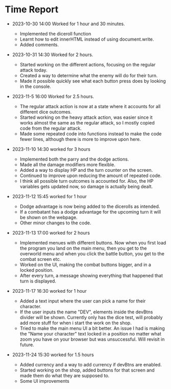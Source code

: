 # Time Report

- 2023-10-30 14:00 Worked for 1 hour and 30 minutes.
  - Implemented the diceroll function
  - Learnt how to edit innerHTML instead of using document.write.
  - Added comments.

- 2023-10-31 14:30 Worked for 2 hours.
  - Started working on the different actions, focusing on the regular attack today.
  - Created a way to determine what the enemy will do for their turn.
  - Made it possible quickly see what each button press does by looking in the console.

- 2023-11-5 16:00 Worked for 2.5 hours.
  - The regular attack action is now at a state where it accounts for all different dice outcomes.
  - Started working on the heavy attack action, was easier since it works almost the same as the regular attack, so I mostly copied code from the regular attack.
  - Made some repeated code into functions instead to make the code fewer lines, although there is more to improve upon here.

- 2023-11-10 14:30 worked for 3 hours
  - Implemented both the parry and the dodge actions.
  - Made all the damage modifiers more flexible.
  - Added a way to display HP and the turn counter on the screen.
  - Continued to improve upon reducing the amount of repeated code.
  - I think all possible turn outcomes is accounted for. Also, the HP variables gets updated now, so damage is actually being dealt.

- 2023-11-12 15:45 worked for 1 hour
  - Dodge advantage is now being added to the dicerolls as intended.
  - If a combatant has a dodge advantage for the upcoming turn it will be shown on the webpage.
  - Other minor changes to the code.

- 2023-11-13 17:00 worked for 2 hours
  - Implemented menues with different buttons. Now when you first load the program you land on the main menu, then you get to the overworld menu and when you click the battle button, you get to the combat screen etc.
  - Worked on the UI, making the combat buttons bigger, and in a locked position.
  - After every turn, a message showing everything that happened that turn is displayed.

- 2023-11-17 16:30 worked for 1 hour
  - Added a text input where the user can pick a name for their character.
  - If the user inputs the name "DEV", elements inside the devBtns divider will be shown. Currently only has the dice test, will probably add more stuff for when i start the work on the shop.
  - Tried to make the main menu UI a bit better. An issue I had is making the "Name your character" text locked in a position no matter what zoom you have on your browser but was unsuccessful. Will revisit in future.

- 2023-11-24 15:30 worked for 1.5 hours
  - Added currency and a way to add currency if devBtns are enabled.
  - Started working on the shop, added buttons for that screen and made them do what they are supposed to.
  - Some UI improvements